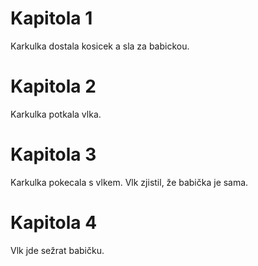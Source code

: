 # Kapitola 1

Karkulka dostala kosicek a sla za babickou.

# Kapitola 2

Karkulka potkala vlka.

# Kapitola 3

Karkulka pokecala s vlkem. Vlk zjistil, že babička je sama.

# Kapitola 4

Vlk jde sežrat babičku.
